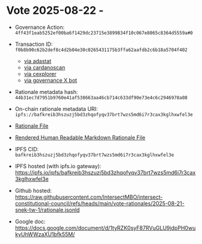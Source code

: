 
# Vote 2025-08-22 - 

- Governance Action: `4ff43f1eab5252ef00ba6f1429dc23715e3899834f10c067e8065c8364d5559a#0`

- Transaction ID: `f0b8b90c62b2def8c4d2b04e30c0265431175b3ffa62aafdb2c6b18a5704f402`
  - [via adastat](https://adastat.net/transactions/f0b8b90c62b2def8c4d2b04e30c0265431175b3ffa62aafdb2c6b18a5704f402)
  - [via cardanoscan](https://cardanoscan.io/vote/f0b8b90c62b2def8c4d2b04e30c0265431175b3ffa62aafdb2c6b18a5704f402)
  - [via cexplorer](https://cexplorer.io/tx/f0b8b90c62b2def8c4d2b04e30c0265431175b3ffa62aafdb2c6b18a5704f402/governance#data)
  - [via governance X bot](https://x.com/GovActions/status/1958835505308520901)

- Rationale metadata hash: `44b31ec7d7951b9760e41af538663aa46cb714c633df90e73e4c6c2946978a08`
- On-chain rationale metadata URI: `ipfs://bafkreib3hszuzj5bd3zhqofyqv37brt7wzs5md6i7r3cax3kglhxwfel3e`

- [Rationale File](./rationale.jsonld)
- [Rendered Human Readable Markdown Rationale File](./rationale.jsonld.md)

- IPFS CID: `bafkreib3hszuzj5bd3zhqofyqv37brt7wzs5md6i7r3cax3kglhxwfel3e`
- IPFS hosted (with ipfs.io gateway): <https://ipfs.io/ipfs/bafkreib3hszuzj5bd3zhqofyqv37brt7wzs5md6i7r3cax3kglhxwfel3e>

- Github hosted: <https://raw.githubusercontent.com/IntersectMBO/intersect-constitutional-council/refs/heads/main/vote-rationales/2025-08-21-snek-tw-1/rationale.jsonld>
- Google doc: <https://docs.google.com/document/d/1tyRZK0syF87RVuGLU9jdpPH0wukyUhWWzaXU1bfk55M/>
